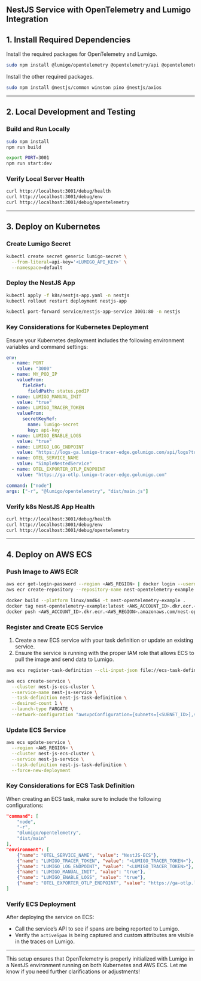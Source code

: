 ## NestJS Service with OpenTelemetry and Lumigo Integration

## 1. Install Required Dependencies

Install the required packages for OpenTelemetry and Lumigo.

```bash
sudo npm install @lumigo/opentelemetry @opentelemetry/api @opentelemetry/sdk-node @opentelemetry/auto-instrumentations-node
```

Install the other required packages.

```bash
sudo npm install @nestjs/common winston pino @nestjs/axios
```

---

## 2. Local Development and Testing

### Build and Run Locally

```bash
sudo npm install
npm run build

export PORT=3001
npm run start:dev
```

### Verify Local Server Health

```bash
curl http://localhost:3001/debug/health
curl http://localhost:3001/debug/env
curl http://localhost:3001/debug/opentelemetry
```

---

## 3. Deploy on Kubernetes

### Create Lumigo Secret

```bash
kubectl create secret generic lumigo-secret \
  --from-literal=api-key='<LUMIGO_API_KEY>' \
  --namespace=default
```

### Deploy the NestJS App

```bash
kubectl apply -f k8s/nestjs-app.yaml -n nestjs
kubectl rollout restart deployment nestjs-app

kubectl port-forward service/nestjs-app-service 3001:80 -n nestjs
```

### Key Considerations for Kubernetes Deployment

Ensure your Kubernetes deployment includes the following environment variables and command settings:

```yaml
env:
  - name: PORT
    value: "3000"
  - name: MY_POD_IP
    valueFrom:
      fieldRef:
        fieldPath: status.podIP
  - name: LUMIGO_MANUAL_INIT
    value: "true"
  - name: LUMIGO_TRACER_TOKEN
    valueFrom:
      secretKeyRef:
        name: lumigo-secret
        key: api-key
  - name: LUMIGO_ENABLE_LOGS
    value: "true"
  - name: LUMIGO_LOG_ENDPOINT
    value: "https://logs-ga.lumigo-tracer-edge.golumigo.com/api/logs?token=<LUMIGO TRACER TOKEN>"
  - name: OTEL_SERVICE_NAME
    value: "SimpleNestedService"
  - name: OTEL_EXPORTER_OTLP_ENDPOINT
    value: "https://ga-otlp.lumigo-tracer-edge.golumigo.com"

command: ["node"]
args: ["-r", "@lumigo/opentelemetry", "dist/main.js"]
```

### Verify k8s NestJS App Health

```bash
curl http://localhost:3001/debug/health
curl http://localhost:3001/debug/env
curl http://localhost:3001/debug/opentelemetry
```

---

## 4. Deploy on AWS ECS

### Push Image to AWS ECR

```bash
aws ecr get-login-password --region <AWS_REGION> | docker login --username AWS --password-stdin <AWS_ACCOUNT_ID>.dkr.ecr.<AWS_REGION>.amazonaws.com
aws ecr create-repository --repository-name nest-opentelemetry-example --region <AWS_REGION>

docker build --platform linux/amd64 -t nest-opentelemetry-example .
docker tag nest-opentelemetry-example:latest <AWS_ACCOUNT_ID>.dkr.ecr.<AWS_REGION>.amazonaws.com/nest-opentelemetry-example:latest
docker push <AWS_ACCOUNT_ID>.dkr.ecr.<AWS_REGION>.amazonaws.com/nest-opentelemetry-example:latest
```

### Register and Create ECS Service

1. Create a new ECS service with your task definition or update an existing service.
2. Ensure the service is running with the proper IAM role that allows ECS to pull the image and send data to Lumigo.

```bash
aws ecs register-task-definition --cli-input-json file://ecs-task-definition.json

aws ecs create-service \
  --cluster nest-js-ecs-cluster \
  --service-name nest-js-service \
  --task-definition nest-js-task-definition \
  --desired-count 1 \
  --launch-type FARGATE \
  --network-configuration "awsvpcConfiguration={subnets=[<SUBNET_ID>],securityGroups=[<SECURITY_GROUP_ID>],assignPublicIp='ENABLED'}"
```

### Update ECS Service

```bash
aws ecs update-service \
  --region <AWS_REGION> \
  --cluster nest-js-ecs-cluster \
  --service nest-js-service \
  --task-definition nest-js-task-definition \
  --force-new-deployment
```

### Key Considerations for ECS Task Definition

When creating an ECS task, make sure to include the following configurations:

```json
"command": [
    "node",
    "-r",
    "@lumigo/opentelemetry",
    "dist/main"
],
"environment": [
    {"name": "OTEL_SERVICE_NAME", "value": "NestJS-ECS"},
    {"name": "LUMIGO_TRACER_TOKEN", "value": "<LUMIGO_TRACER_TOKEN>"},
    {"name": "LUMIGO_LOG_ENDPOINT", "value": "<LUMIGO_TRACER_TOKEN>"},
    {"name": "LUMIGO_MANUAL_INIT", "value": "true"},
    {"name": "LUMIGO_ENABLE_LOGS", "value": "true"},
    {"name": "OTEL_EXPORTER_OTLP_ENDPOINT", "value": "https://ga-otlp.lumigo-tracer-edge.golumigo.com"}
]
```

### Verify ECS Deployment

After deploying the service on ECS:
- Call the service’s API to see if spans are being reported to Lumigo.
- Verify the `activeSpan` is being captured and custom attributes are visible in the traces on Lumigo.

---

This setup ensures that OpenTelemetry is properly initialized with Lumigo in a NestJS environment running on both Kubernetes and AWS ECS. Let me know if you need further clarifications or adjustments!

